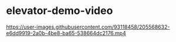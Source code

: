 # elevator-demo-video


https://user-images.githubusercontent.com/93118458/205568632-e6dd9919-2a0b-4be8-ba65-538664dc2176.mp4

